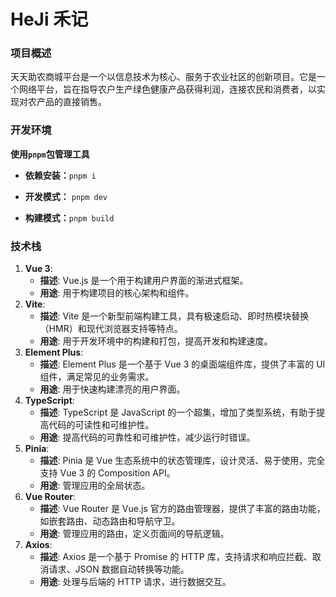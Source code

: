 # HeJi 禾记

### 项目概述

天天助农商城平台是一个以信息技术为核心、服务于农业社区的创新项目。它是一个网络平台，旨在指导农户生产绿色健康产品获得利润，连接农民和消费者，以实现对农产品的直接销售。

### 开发环境

**使用``pnpm``包管理工具**

- **依赖安装：**``pnpm i``

- **开发模式：** ``pnpm dev``

- **构建模式：**``pnpm build``

### 技术栈

1. **Vue 3**:
   - **描述**: Vue.js 是一个用于构建用户界面的渐进式框架。
   - **用途**: 用于构建项目的核心架构和组件。
2. **Vite**:
   - **描述**: Vite 是一个新型前端构建工具，具有极速启动、即时热模块替换（HMR）和现代浏览器支持等特点。
   - **用途**: 用于开发环境中的构建和打包，提高开发和构建速度。
3. **Element Plus**:
   - **描述**: Element Plus 是一个基于 Vue 3 的桌面端组件库，提供了丰富的 UI 组件，满足常见的业务需求。
   - **用途**: 用于快速构建漂亮的用户界面。
4. **TypeScript**:
   - **描述**: TypeScript 是 JavaScript 的一个超集，增加了类型系统，有助于提高代码的可读性和可维护性。
   - **用途**: 提高代码的可靠性和可维护性，减少运行时错误。
5. **Pinia**:
   - **描述**: Pinia 是 Vue 生态系统中的状态管理库，设计灵活、易于使用，完全支持 Vue 3 的 Composition API。
   - **用途**: 管理应用的全局状态。
6. **Vue Router**:
   - **描述**: Vue Router 是 Vue.js 官方的路由管理器，提供了丰富的路由功能，如嵌套路由、动态路由和导航守卫。
   - **用途**: 管理应用的路由，定义页面间的导航逻辑。
7. **Axios**:
   - **描述**: Axios 是一个基于 Promise 的 HTTP 库，支持请求和响应拦截、取消请求、JSON 数据自动转换等功能。
   - **用途**: 处理与后端的 HTTP 请求，进行数据交互。